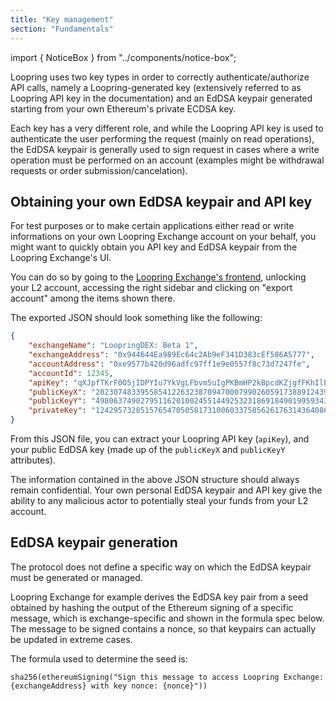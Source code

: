 ```yaml
---
title: "Key management"
section: "Fundamentals"
---
```


import { NoticeBox } from "../components/notice-box";

Loopring uses two key types in order to correctly authenticate/authorize API calls, namely a Loopring-generated key (extensively referred to as Loopring API key in the documentation) and an EdDSA keypair generated starting from your own Ethereum's private ECDSA key.

Each key has a very different role, and while the Loopring API key is used to authenticate the user performing the request (mainly on read operations), the EdDSA keypair is generally used to sign request in cases where a write operation must be performed on an account (examples might be withdrawal requests or order submission/cancelation).

## Obtaining your own EdDSA keypair and API key

For test purposes or to make certain applications either read or write informations on your own Loopring Exchange account on your behalf, you might want to quickly obtain you API key and EdDSA keypair from the Loopring Exchange's UI.

You can do so by going to the [Loopring Exchange's frontend](https://exchange.loopring.io/), unlocking your L2 account, accessing the right sidebar and clicking on "export account" among the items shown there.

The exported JSON should look something like the following:

```json
{
    "exchangeName": "LoopringDEX: Beta 1",
    "exchangeAddress": "0x944644Ea989Ec64c2Ab9eF341D383cEf586A5777",
    "accountAddress": "0xe9577b420d96adfc97ff1e9e0557f8c73d7247fe",
    "accountId": 12345,
    "apiKey": "qXJpfTKrF0O5jIDPYIu7YkVgLFbvm5uIgPKBmHP2kBpcdKZjgfFKhIlE8evo9lKa",
    "publicKeyX": "20230748339558541226323870947000799026059173889124399831342481595010628000129",
    "publicKeyY": "4980637490279511620100245514492532318691849019959343538108355525575855311214",
    "privateKey": "1242957328515765470505817310060337585626176314364086438653683782645761561015"
}
```

From this JSON file, you can extract your Loopring API key (`apiKey`), and your public EdDSA key (made up of the `publicKeyX` and `publicKeyY` attributes).

<NoticeBox mode="danger">
    The information contained in the above JSON structure should always remain confidential. 
    Your own personal EdDSA keypair and API key give the ability to any malicious actor to potentially steal your funds from your L2 account.
</NoticeBox>

## EdDSA keypair generation

The protocol does not define a specific way on which the EdDSA keypair must be generated or managed.

Loopring Exchange for example derives the EdDSA key pair from a seed obtained by hashing the output of the Ethereum signing of a specific message, which is exchange-specific and shown in the formula spec below. The message to be signed contains a nonce, so that keypairs can actually be updated in extreme cases.

The formula used to determine the seed is:

```
sha256(ethereumSigning("Sign this message to access Loopring Exchange: {exchangeAddress} with key nonce: {nonce}"))
```
